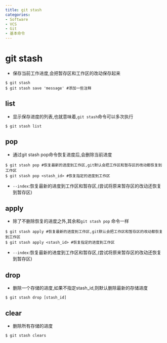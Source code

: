 ```yaml
---
title: git stash
categories:
- Software
- VCS
- Git
- 基本命令
---
```

# git stash

- 保存当前工作进度,会把暂存区和工作区的改动保存起来

```shell
$ git stash
$ git stash save 'message' #添加一些注释
```

##  list

- 显示保存进度的列表,也就意味着,`git stash`命令可以多次执行

```shell
$ git stash list
```

## pop

- 通过git stash pop命令恢复进度后,会删除当前进度

```shell
$ git stash pop #恢复最新的进度到工作区,git默认会把工作区和暂存区的改动都恢复到工作区
$ git stash pop <stash_id> #恢复指定的进度到工作区
```

- `--index`:恢复最新的进度到工作区和暂存区,(尝试将原来暂存区的改动还恢复到暂存区)

## apply

- 除了不删除恢复的进度之外,其余和`git stash pop` 命令一样

```shell
$ git stash apply #恢复最新的进度到工作区,git默认会把工作区和暂存区的改动都恢复到工作区
$ git stash apply <stash_id> #恢复指定的进度到工作区
```

- `--index`:恢复最新的进度到工作区和暂存区,(尝试将原来暂存区的改动还恢复到暂存区)

## drop

- 删除一个存储的进度,如果不指定stash_id,则默认删除最新的存储进度

```shell
$ git stash drop [stash_id]
```

## clear

- 删除所有存储的进度

```shell
$ git stash clears
```

